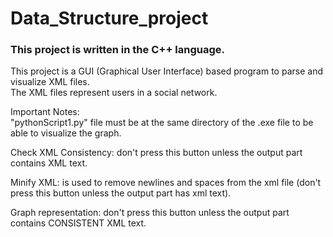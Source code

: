 # Data_Structure_project

### This project is written in the C++ language.
This project is a GUI (Graphical User Interface) based program to parse and visualize XML files.  
The XML files represent users in a social network.  

Important Notes:  
"pythonScript1.py" file must be at the same directory of the .exe file to be able to visualize the graph.

Check XML Consistency: don't press this button unless the output part contains XML text.

Minify XML: is used to remove newlines and spaces from the xml file (don't press this button unless the output part has xml text).

Graph representation: don't press this button unless the output part contains CONSISTENT XML text.
